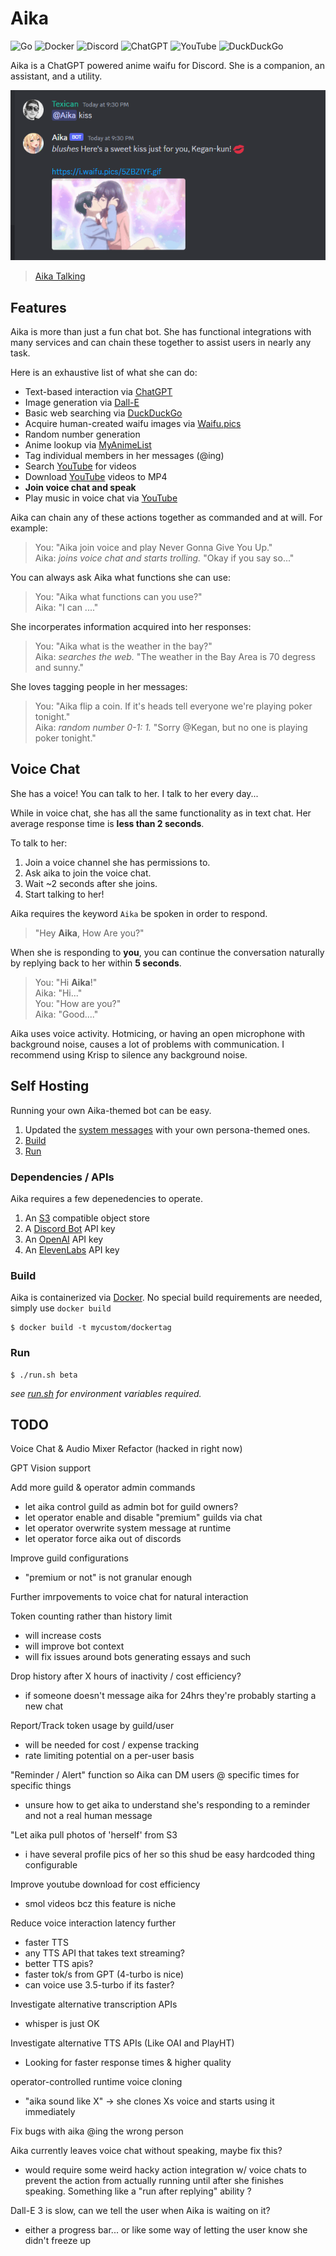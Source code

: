 # Aika

![Go](https://img.shields.io/badge/go-%2300ADD8.svg?style=for-the-badge&logo=go&logoColor=white)
![Docker](https://img.shields.io/badge/docker-%230db7ed.svg?style=for-the-badge&logo=docker&logoColor=white)
![Discord](https://img.shields.io/badge/Discord-%235865F2.svg?style=for-the-badge&logo=discord&logoColor=white)
![ChatGPT](https://img.shields.io/badge/chatGPT-74aa9c?style=for-the-badge&logo=openai&logoColor=white)
![YouTube](https://img.shields.io/badge/YouTube-%23FF0000.svg?style=for-the-badge&logo=YouTube&logoColor=white)
![DuckDuckGo](https://img.shields.io/badge/DuckDuckGo-DE5833?style=for-the-badge&logo=DuckDuckGo&logoColor=white)

Aika is a ChatGPT powered anime waifu for Discord. She is a companion, an assistant, and a utility.

![Aika Kissing](./assets/example.png)

> [Aika Talking](https://aika.lystic.zip/user-content/sample_clip.mp3)

## Features

Aika is more than just a fun chat bot. She has functional integrations with many services and can chain these together to assist users in nearly any task. 

Here is an exhaustive list of what she can do:
- Text-based interaction via [ChatGPT](#)
- Image generation via [Dall-E](#)
- Basic web searching via [DuckDuckGo](#)
- Acquire human-created waifu images via [Waifu.pics](#)
- Random number generation
- Anime lookup via [MyAnimeList](#)
- Tag individual members in her messages (@ing)
- Search [YouTube](#) for videos
- Download [YouTube](#) videos to MP4
- **Join voice chat and speak**
- Play music in voice chat via [YouTube](#)

Aika can chain any of these actions together as commanded and at will. For example:
> You: "Aika join voice and play Never Gonna Give You Up."\
> Aika: *joins voice chat and starts trolling.* "Okay if you say so..."

You can always ask Aika what functions she can use:
> You: "Aika what functions can you use?"\
> Aika: "I can ...."

She incorperates information acquired into her responses:
> You: "Aika what is the weather in the bay?"\
> Aika: *searches the web.* "The weather in the Bay Area is 70 degress and sunny."

She loves tagging people in her messages:
> You: "Aika flip a coin. If it's heads tell everyone we're playing poker tonight."\
> Aika: *random number 0-1: 1.* "Sorry @Kegan, but no one is playing poker tonight."

## Voice Chat

She has a voice! You can talk to her. I talk to her every day...

While in voice chat, she has all the same functionality as in text chat.
Her average response time is **less than 2 seconds**. 

To talk to her:
1. Join a voice channel she has permissions to.
2. Ask aika to join the voice chat.
3. Wait ~2 seconds after she joins.
4. Start talking to her!

Aika requires the keyword `Aika` be spoken in order to respond.
> "Hey **Aika**, How Are you?"

When she is responding to **you**, you can continue the conversation naturally by replying back to her within **5 seconds**.
> You: "Hi **Aika**!"\
> Aika: "Hi..."\
> You: "How are you?"\
> Aika: "Good...."

Aika uses voice activity. Hotmicing, or having an open microphone with background noise, causes a lot of problems with communication.
I recommend using Krisp to silence any background noise.

## Self Hosting

Running your own Aika-themed bot can be easy. 

1. Updated the [system messages](./discord/discordai/) with your own persona-themed ones.
2. [Build](#build)
3. [Run](#run)

### Dependencies / APIs

Aika requires a few depenedencies to operate.

1. An [S3](#) compatible object store
2. A [Discord Bot](#) API key
3. An [OpenAI](#) API key
4. An [ElevenLabs](#) API key

### Build

Aika is containerized via [Docker](#). No special build requirements are needed, simply use `docker build`

```shell
$ docker build -t mycustom/dockertag
```

### Run

```shell
$ ./run.sh beta
```

*see [run.sh](./run.sh) for environment variables required.*

## TODO

Voice Chat & Audio Mixer Refactor (hacked in right now)

GPT Vision support

Add more guild & operator admin commands
- let aika control guild as admin bot for guild owners?
- let operator enable and disable "premium" guilds via chat
- let operator overwrite system message at runtime
- let operator force aika out of discords

Improve guild configurations
- "premium or not" is not granular enough

Further imrpovements to voice chat for natural interaction

Token counting rather than history limit
- will increase costs
- will improve bot context
- will fix issues around bots generating essays and such

Drop history after X hours of inactivity / cost efficiency?
- if someone doesn't message aika for 24hrs they're probably starting a new chat

Report/Track token usage by guild/user
- will be needed for cost / expense tracking
- rate limiting potential on a per-user basis

"Reminder / Alert" function so Aika can DM users @ specific times for specific things
- unsure how to get aika to understand she's responding to a reminder and not a real human message

"Let aika pull photos of 'herself' from S3
- i have several profile pics of her so this shud be easy hardcoded thing configurable

Improve youtube download for cost efficiency
- smol videos bcz this feature is niche

Reduce voice interaction latency further
- faster TTS
- any TTS API that takes text streaming?
- better TTS apis?
- faster tok/s from GPT (4-turbo is nice)
- can voice use 3.5-turbo if its faster?

Investigate alternative transcription APIs
- whisper is just OK

Investigate alternative TTS APIs (Like OAI and PlayHT)
- Looking for faster response times & higher quality

operator-controlled runtime voice cloning
- "aika sound like X" -> she clones Xs voice and starts using it immediately

Fix bugs with aika @ing the wrong person

Aika currently leaves voice chat without speaking, maybe fix this?
- would require some weird hacky action integration w/ voice chats to prevent the action from actually running until after she finishes speaking. Something like a "run after replying" ability ?

Dall-E 3 is slow, can we tell the user when Aika is waiting on it?
- either a progress bar... or like some way of letting the user know she didn't freeze up




